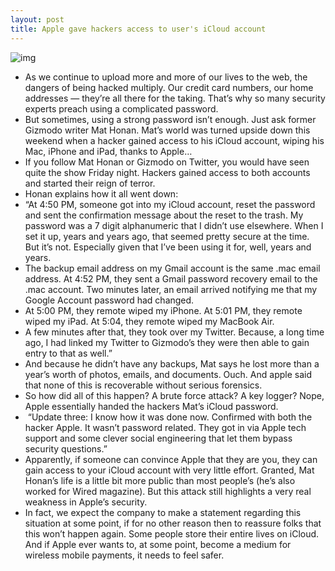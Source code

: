 ```yaml
---
layout: post
title: Apple gave hackers access to user's iCloud account
---
```

![img](http://media.idownloadblog.com/wp-content/uploads/2012/02/icloud.jpg)
* As we continue to upload more and more of our lives to the web, the dangers of being hacked multiply. Our credit card numbers, our home addresses — they’re all there for the taking. That’s why so many security experts preach using a complicated password.
* But sometimes, using a strong password isn’t enough. Just ask former Gizmodo writer Mat Honan. Mat’s world was turned upside down this weekend when a hacker gained access to his iCloud account, wiping his Mac, iPhone and iPad, thanks to Apple…
* If you follow Mat Honan or Gizmodo on Twitter, you would have seen quite the show Friday night. Hackers gained access to both accounts and started their reign of terror.
* Honan explains how it all went down:
* “At 4:50 PM, someone got into my iCloud account, reset the password and sent the confirmation message about the reset to the trash. My password was a 7 digit alphanumeric that I didn’t use elsewhere. When I set it up, years and years ago, that seemed pretty secure at the time. But it’s not. Especially given that I’ve been using it for, well, years and years.
* The backup email address on my Gmail account is the same .mac email address. At 4:52 PM, they sent a Gmail password recovery email to the .mac account. Two minutes later, an email arrived notifying me that my Google Account password had changed.
* At 5:00 PM, they remote wiped my iPhone. At 5:01 PM, they remote wiped my iPad. At 5:04, they remote wiped my MacBook Air.
* A few minutes after that, they took over my Twitter. Because, a long time ago, I had linked my Twitter to Gizmodo’s they were then able to gain entry to that as well.”
* And because he didn’t have any backups, Mat says he lost more than a year’s worth of photos, emails, and documents. Ouch. And apple said that none of this is recoverable without serious forensics.
* So how did all of this happen? A brute force attack? A key logger? Nope, Apple essentially handed the hackers Mat’s iCloud password.
*  “Update three: I know how it was done now. Confirmed with both the hacker Apple. It wasn’t password related. They got in via Apple tech support and some clever social engineering that let them bypass security questions.”
* Apparently, if someone can convince Apple that they are you, they can gain access to your iCloud account with very little effort. Granted, Mat Honan’s life is a little bit more public than most people’s (he’s also worked for Wired magazine). But this attack still highlights a very real weakness in Apple’s security.
* In fact, we expect the company to make a statement regarding this situation at some point, if for no other reason then to reassure folks that this won’t happen again. Some people store their entire lives on iCloud. And if Apple ever wants to, at some point, become a medium for wireless mobile payments, it needs to feel safer.

